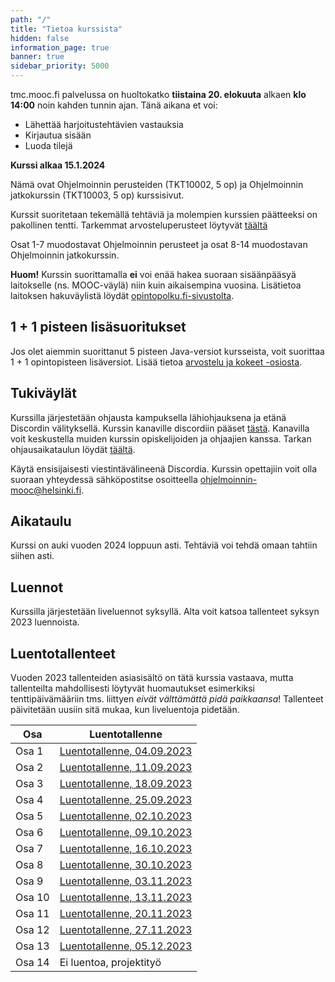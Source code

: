 ```yaml
---
path: "/"
title: "Tietoa kurssista"
hidden: false
information_page: true
banner: true
sidebar_priority: 5000
---
```


<notice>
tmc.mooc.fi palvelussa on huoltokatko <b>tiistaina 20. elokuuta</b> alkaen <b>klo 14:00</b> noin kahden tunnin ajan. Tänä aikana et voi:
<ul>
    <li>Lähettää harjoitustehtävien vastauksia</li>
    <li>Kirjautua sisään</li>
    <li>Luoda tilejä</li>
</ul>
</notice>

**Kurssi alkaa 15.1.2024**

Nämä ovat Ohjelmoinnin perusteiden (TKT10002, 5 op) ja Ohjelmoinnin jatkokurssin (TKT10003, 5 op) kurssisivut.

Kurssit suoritetaan tekemällä tehtäviä ja molempien kurssien päätteeksi on pakollinen tentti.
Tarkemmat arvosteluperusteet löytyvät [täältä](/arvostelu-ja-kokeet)

Osat 1-7 muodostavat Ohjelmoinnin perusteet ja osat 8-14 muodostavan Ohjelmoinnin jatkokurssin.

**Huom!** Kurssin suorittamalla **ei** voi enää hakea suoraan sisäänpääsyä laitokselle (ns. MOOC-väylä) niin kuin aikaisempina vuosina. Lisätietoa laitoksen hakuväylistä löydät [opintopolku.fi-sivustolta](https://opintopolku.fi/app/#!/haku/tietojenk%C3%A4sittelytiede?page=1&facetFilters=teachingLangCode_ffm:FI&tab=los).

## 1 + 1 pisteen lisäsuoritukset

Jos olet aiemmin suorittanut 5 pisteen Java-versiot kursseista, voit suorittaa 1 + 1 opintopisteen lisäversiot. Lisää tietoa [arvostelu ja kokeet -osiosta](/arvostelu-ja-kokeet).

## Tukiväylät

Kurssilla järjestetään ohjausta kampuksella lähiohjauksena ja etänä Discordin välityksellä.
Kurssin kanaville discordiin pääset [tästä](https://study.cs.helsinki.fi/discord/join/ohjelmoinnin_mooc).
Kanavilla voit keskustella muiden kurssin opiskelijoiden ja ohjaajien kanssa.
Tarkan ohjausaikataulun löydät [täältä](/tuki).

Käytä ensisijaisesti viestintävälineenä Discordia. Kurssin opettajiin voit olla suoraan yhteydessä sähköpostitse osoitteella ohjelmoinnin-mooc@helsinki.fi.


## Aikataulu

Kurssi on auki vuoden 2024 loppuun asti. Tehtäviä voi tehdä omaan tahtiin siihen asti.

## Luennot

Kurssilla järjestetään liveluennot syksyllä. Alta voit katsoa tallenteet syksyn 2023 luennoista.

## Luentotallenteet

Vuoden 2023 tallenteiden asiasisältö on tätä kurssia vastaava, mutta tallenteilta mahdollisesti löytyvät huomautukset esimerkiksi tenttipäivämääriin tms. liittyen _eivät välttämättä pidä paikkaansa_!
Tallenteet päivitetään uusiin sitä mukaa, kun liveluentoja pidetään.

Osa    | Luentotallenne
-------|---------------
Osa 1  | [Luentotallenne, 04.09.2023](https://youtu.be/D747XGyM3Ys)
Osa 2  | [Luentotallenne, 11.09.2023](https://youtu.be/CGBUjc_ZbfE)
Osa 3  | [Luentotallenne, 18.09.2023](https://youtu.be/MXdj96x2sdo)
Osa 4  | [Luentotallenne, 25.09.2023](https://youtu.be/W8D7xonW-Ss)
Osa 5  | [Luentotallenne, 02.10.2023](https://youtu.be/F6AyZORGcac)
Osa 6  | [Luentotallenne, 09.10.2023](https://youtu.be/MI9LLe4n_WQ)
Osa 7  | [Luentotallenne, 16.10.2023](https://youtu.be/dst-3rSenIw)
Osa 8  | [Luentotallenne, 30.10.2023](https://youtu.be/t2hzBwBRE7Q)
Osa 9  | [Luentotallenne, 03.11.2023](https://youtu.be/jVxnPyf769Y)
Osa 10 | [Luentotallenne, 13.11.2023](https://youtu.be/5AdWw8qD4ns)
Osa 11 | [Luentotallenne, 20.11.2023](https://youtu.be/pupTIw6ZZ4o)
Osa 12 | [Luentotallenne, 27.11.2023](https://youtu.be/Eti9wBaLIws)
Osa 13 | [Luentotallenne, 05.12.2023](https://youtu.be/BIkhyeiLEYg)
Osa 14 | Ei luentoa, projektityö
